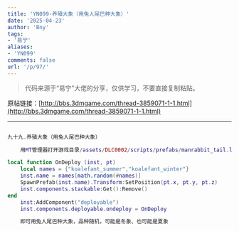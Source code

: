 ```yaml
---
title: 'YN099-养殖大象（用兔人尾巴种大象）'
date: '2025-04-23'
author: 'Bny'
tags:
- '易宁'
aliases:
- 'YN099'
comments: false
url: '/p/97/'
---
```


> 代码来源于“易宁”大佬的分享，仅供学习，不要直接复制粘贴。

原帖链接：[http://bbs.3dmgame.com/thread-3859071-1-1.html](http://bbs.3dmgame.com/thread-3859071-1-1.html)

---

```lua  

九十九.养殖大象（用兔人尾巴种大象）

	用MT管理器打开游戏目录/assets/DLC0002/scripts/prefabs/manrabbit_tail.lua文件，在inst:AddComponent("inspectable")的下一行插入以下内容：

local function OnDeploy (inst, pt)
	local names = {"koalefant_summer","koalefant_winter"}
	inst.name = names[math.random(#names)]
	SpawnPrefab(inst.name).Transform:SetPosition(pt.x, pt.y, pt.z)
	inst.components.stackable:Get():Remove()
end
	inst:AddComponent("deployable")
	inst.components.deployable.ondeploy = OnDeploy

	即可用兔人尾巴种大象，品种随机，可能是冬象、也可能是夏象

```  

